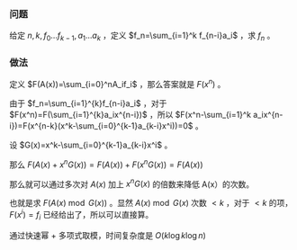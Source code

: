 ### 问题

给定 $n,k,f_0\dots f_{k-1},a_1\dots a_{k}$ ，定义 $f_n=\sum_{i=1}^k f_{n-i}a_i$ ，求 $f_n$ 。

### 做法

定义 $F(A(x))=\sum_{i=0}^nA_if_i$ ，那么答案就是 $F(x^n)$ 。

由于 $f_n=\sum_{i=1}^{k}f_{n-i}a_i$ ，对于 $F(x^n)=F(\sum_{i=1}^{k}a_ix^{n-i})$ ，所以 $F(x^n-\sum_{i=1}^k a_ix^{n-i})=F(x^{n-k}(x^k-\sum_{i=0}^{k-1}a_{k-i}x^i))=0$ 。

设 $G(x)=x^k-\sum_{i=0}^{k-1}a_{k-i}x^i$ 。

那么 $F(A(x)+x^nG(x))=F(A(x))+F(x^nG(x))=F(A(x))$ 

那么就可以通过多次对 $A(x)$ 加上 $x^nG(x)$ 的倍数来降低 A(x）的次数。

也就是求 $F(A(x)\bmod G(x))$ 。显然 $A(x)\bmod G(x)$ 次数 $\lt k$ ，对于 $\lt k$ 的项， $F(x^i)=f_i$ 已经给出了，所以可以直接算。

通过快速幂 + 多项式取模，时间复杂度是 $O(k\log k\log n)$ 
